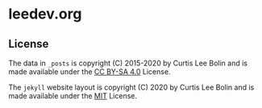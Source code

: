# leedev.org

## License
The data in `_posts` is copyright (C) 2015-2020 by Curtis Lee Bolin and is made available under the [CC BY-SA 4.0](https://creativecommons.org/licenses/by-sa/4.0/) License.

The `jekyll` website layout is copyright (C) 2020 by Curtis Lee Bolin and is made available under the [MIT](https://opensource.org/licenses/MIT) License.
